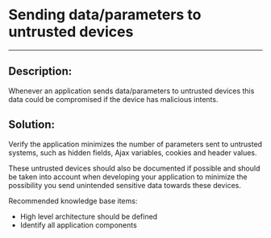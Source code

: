 # Sending data/parameters to untrusted devices
-------

## Description:

Whenever an application sends data/parameters to untrusted devices this data could be
compromised if the device has malicious intents.

## Solution:

Verify the application minimizes the number of parameters sent to untrusted systems,
such as hidden fields, Ajax variables, cookies and header values.

These untrusted devices should also be documented if possible and should be taken into
account when developing your application to minimize the possibility you send
unintended sensitive data towards these devices.

Recommended knowledge base items:

- High level architecture should be defined
- Identify all application components
